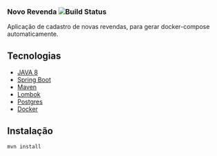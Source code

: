 ### Novo Revenda ![Build Status](https://travis-ci.org/DiegoDigo/RevendaApi.svg?branch=master)

Aplicação de cadastro de novas revendas, para gerar docker-compose automaticamente.

## Tecnologias

- [JAVA 8](https://www.oracle.com/technetwork/java/javase/downloads/jdk8-downloads-2133151.html)
- [Spring Boot](https://spring.io/projects/spring-boot)
- [Maven](https://maven.apache.org)
- [Lombok](https://projectlombok.org)
- [Postgres](https://www.postgresql.org)
- [Docker](https://www.docker.com)


## Instalação


``
    mvn install
``